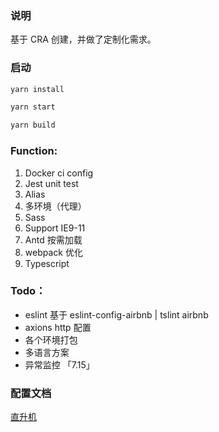 ### 说明

基于 CRA 创建，并做了定制化需求。

### 启动

```sh
yarn install

yarn start

yarn build
```

### Function:

1. Docker ci config
2. Jest unit test
3. Alias
4. 多环境（代理）
5. Sass
6. Support IE9-11
7. Antd 按需加载
8. webpack 优化
9. Typescript

### Todo：

- eslint 基于 eslint-config-airbnb | tslint airbnb
- axions http 配置
- 各个环境打包
- 多语言方案
- 异常监控 「7.15」

### 配置文档

[直升机](http://172.20.33.81:8090/pages/viewpage.action?pageId=10225484)
